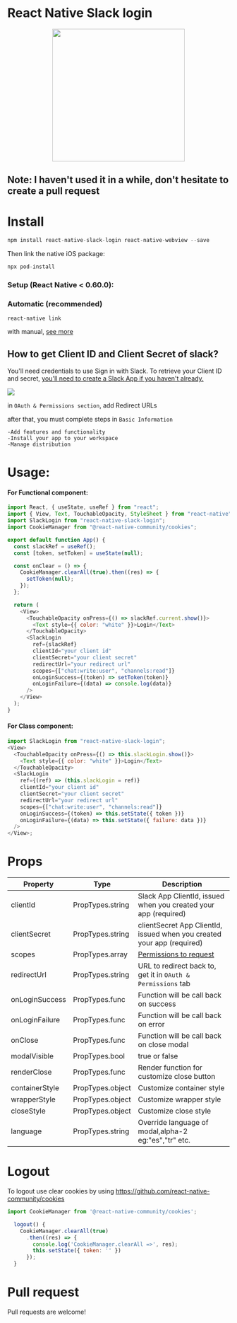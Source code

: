 # React Native Slack login

<p align="center">
  <img src="https://github.com/hungdev/react-native-slack-login/blob/master/ios.gif?raw=true" width=300/>
</p>

## Note: I haven't used it in a while, don't hesitate to create a pull request

# Install

```js
npm install react-native-slack-login react-native-webview --save
```

Then link the native iOS package:

```js
npx pod-install
```

### Setup (React Native < 0.60.0):

### Automatic (recommended)

```
react-native link
```

with manual, [see more](https://github.com/react-native-community/react-native-webview/blob/master/docs/Getting-Started.md)

## How to get Client ID and Client Secret of slack?

You'll need credentials to use Sign in with Slack. To retrieve your Client ID and secret, [you'll need to create a Slack App if you haven't already.](https://api.slack.com/apps/new)

![](https://github.com/hungdev/react-native-slack-login/blob/master/assets/client.png?raw=true)

in `OAuth & Permissions section`, add Redirect URLs

after that, you must complete steps in `Basic Information`

```
-Add features and functionality
-Install your app to your workspace
-Manage distribution
```

# Usage:

#### For Functional component:

```javascript
import React, { useState, useRef } from "react";
import { View, Text, TouchableOpacity, StyleSheet } from "react-native";
import SlackLogin from "react-native-slack-login";
import CookieManager from "@react-native-community/cookies";

export default function App() {
  const slackRef = useRef();
  const [token, setToken] = useState(null);

  const onClear = () => {
    CookieManager.clearAll(true).then((res) => {
      setToken(null);
    });
  };

  return (
    <View>
      <TouchableOpacity onPress={() => slackRef.current.show()}>
        <Text style={{ color: "white" }}>Login</Text>
      </TouchableOpacity>
      <SlackLogin
        ref={slackRef}
        clientId="your client id"
        clientSecret="your client secret"
        redirectUrl="your redirect url"
        scopes={["chat:write:user", "channels:read"]}
        onLoginSuccess={(token) => setToken(token)}
        onLoginFailure={(data) => console.log(data)}
      />
    </View>
  );
}
```

#### For Class component:

```javascript
import SlackLogin from "react-native-slack-login";
<View>
  <TouchableOpacity onPress={() => this.slackLogin.show()}>
    <Text style={{ color: "white" }}>Login</Text>
  </TouchableOpacity>
  <SlackLogin
    ref={(ref) => (this.slackLogin = ref)}
    clientId="your client id"
    clientSecret="your client secret"
    redirectUrl="your redirect url"
    scopes={["chat:write:user", "channels:read"]}
    onLoginSuccess={(token) => this.setState({ token })}
    onLoginFailure={(data) => this.setState({ failure: data })}
  />
</View>;
```

# Props

| Property       | Type             | Description                                                            |
| -------------- | ---------------- | ---------------------------------------------------------------------- |
| clientId       | PropTypes.string | Slack App ClientId, issued when you created your app (required)        |
| clientSecret   | PropTypes.string | clientSecret App ClientId, issued when you created your app (required) |
| scopes         | PropTypes.array  | [Permissions to request](https://api.slack.com/docs/oauth-scopes)      |
| redirectUrl    | PropTypes.string | URL to redirect back to, get it in `OAuth & Permissions` tab           |
| onLoginSuccess | PropTypes.func   | Function will be call back on success                                  |
| onLoginFailure | PropTypes.func   | Function will be call back on error                                    |
| onClose        | PropTypes.func   | Function will be call back on close modal                              |
| modalVisible   | PropTypes.bool   | true or false                                                          |
| renderClose    | PropTypes.func   | Render function for customize close button                             |
| containerStyle | PropTypes.object | Customize container style                                              |
| wrapperStyle   | PropTypes.object | Customize wrapper style                                                |
| closeStyle     | PropTypes.object | Customize close style                                                  |
| language       | PropTypes.string | Override language of modal,alpha-2 eg:"es","tr" etc.                   |

# Logout

To logout use clear cookies by using https://github.com/react-native-community/cookies

```js
import CookieManager from '@react-native-community/cookies';

  logout() {
    CookieManager.clearAll(true)
      .then((res) => {
        console.log('CookieManager.clearAll =>', res);
        this.setState({ token: '' })
      });
  }
```

# Pull request

Pull requests are welcome!
